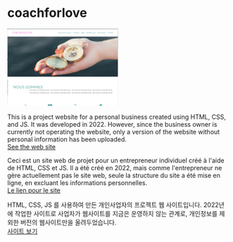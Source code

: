 # coachforlove
<a href="https://ododok.github.io/coachforlove/"><img style="width:50%" src="https://github.com/ododok/coachforlove/blob/main/images/capcfl.png"></a><br>
<p>This is a project website for a personal business created using HTML, CSS, and JS. It was developed in 2022. However, since the business owner is currently not operating the website, only a version of the website without personal information has been uploaded.<br>
<a href="https://ododok.github.io/coachforlove/">See the web site</a></p>

<p>Ceci est un site web de projet pour un entrepreneur individuel créé à l'aide de HTML, CSS et JS. Il a été créé en 2022, mais comme l'entrepreneur ne gère actuellement pas le site web, seule la structure du site a été mise en ligne, en excluant les informations personnelles.<br>
<a href="https://ododok.github.io/coachforlove/">Le lien pour le site</a></p>

<p>HTML, CSS, JS 를 사용하여 만든 개인사업자의 프로젝트 웹 사이트입니다. 2022년에 작업한 사이트로 사업자가 웹사이트를 지금은 운영하지 않는 관계로, 개인정보를 제외한 버전의 웹사이트만을 올려두었습니다.<br>
<a href="https://ododok.github.io/coachforlove/">사이트 보기</a></p>

